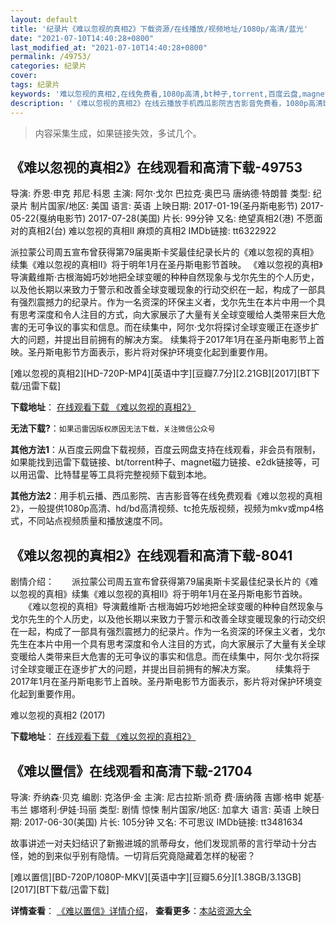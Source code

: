 ```yaml
---
layout: default
title: '纪录片《难以忽视的真相2》下载资源/在线播放/视频地址/1080p/高清/蓝光'
date: "2021-07-10T14:40:28+0800"
last_modified_at: "2021-07-10T14:40:28+0800"
permalink: /49753/
categories: 纪录片
cover:
tags: 纪录片
keywords: '难以忽视的真相2,在线免费看,1080p高清,bt种子,torrent,百度云盘,magnet,磁力链,迅雷下载资源'
description: '《难以忽视的真相2》在线云播放手机西瓜影院吉吉影音免费看，1080p高清bd/hd未删减完整版和tc抢先枪版，mkv/mp4格式，附带bt/torrent种子、magnet/磁力链、百度云盘、网盘资源迅雷下载链接'
---
```


>内容采集生成，如果链接失效，多试几个。


## 《难以忽视的真相2》在线观看和高清下载-49753

导演: 乔恩·申克 邦尼·科恩 主演: 阿尔·戈尔 巴拉克·奥巴马 唐纳德·特朗普 类型: 纪录片 制片国家/地区: 美国 语言: 英语 上映日期: 2017-01-19(圣丹斯电影节) 2017-05-22(戛纳电影节) 2017-07-28(美国) 片长: 99分钟 又名: 绝望真相2(港) 不愿面对的真相2(台) 难以忽视的真相II 麻烦的真相2 IMDb链接: tt6322922

派拉蒙公司周五宣布曾获得第79届奥斯卡奖最佳纪录长片的《难以忽视的真相》续集《难以忽视的真相II》将于明年1月在圣丹斯电影节首映。 《难以忽视的真相》导演戴维斯·古根海姆巧妙地把全球变暖的种种自然现象与戈尔先生的个人历史，以及他长期以来致力于警示和改善全球变暖现象的行动交织在一起，构成了一部具有强烈震撼力的纪录片。作为一名资深的环保主义者，戈尔先生在本片中用一个具有思考深度和令人注目的方式，向大家展示了大量有关全球变暖给人类带来巨大危害的无可争议的事实和信息。而在续集中，阿尔·戈尔将探讨全球变暖正在逐步扩大的问题，并提出目前拥有的解决方案。 续集将于2017年1月在圣丹斯电影节上首映。圣丹斯电影节方面表示，影片将对保护环境变化起到重要作用。


[难以忽视的真相2][HD-720P-MP4][英语中字][豆瓣7.7分][2.21GB][2017][BT下载/迅雷下载]

**下载地址**： [在线观看下载 《难以忽视的真相2》](https://www.btdx8.com/torrent/nyhsdzx2_2017.html) 


**无法下载?**：`如果迅雷因版权原因无法下载，关注微信公众号 `

**其他方法1**：从百度云网盘下载视频，百度云网盘支持在线观看，非会员有限制，如果能找到迅雷下载链接、bt/torrent种子、magnet磁力链接、e2dk链接等，可以用迅雷、比特彗星等工具将完整视频下载到本地。

**其他方法2**：用手机云播、西瓜影院、吉吉影音等在线免费观看《难以忽视的真相2》，一般提供1080p高清、hd/bd高清视频、tc抢先版视频，视频为mkv或mp4格式，不同站点视频质量和播放速度不同。


## 《难以忽视的真相2》在线观看和高清下载-8041

剧情介绍：　　派拉蒙公司周五宣布曾获得第79届奥斯卡奖最佳纪录长片的《难以忽视的真相》续集《难以忽视的真相II》将于明年1月在圣丹斯电影节首映。 　　《难以忽视的真相》导演戴维斯·古根海姆巧妙地把全球变暖的种种自然现象与戈尔先生的个人历史，以及他长期以来致力于警示和改善全球变暖现象的行动交织在一起，构成了一部具有强烈震撼力的纪录片。作为一名资深的环保主义者，戈尔先生在本片中用一个具有思考深度和令人注目的方式，向大家展示了大量有关全球变暖给人类带来巨大危害的无可争议的事实和信息。而在续集中，阿尔·戈尔将探讨全球变暖正在逐步扩大的问题，并提出目前拥有的解决方案。 　　续集将于2017年1月在圣丹斯电影节上首映。圣丹斯电影节方面表示，影片将对保护环境变化起到重要作用。


难以忽视的真相2 (2017)

**下载地址**： [在线观看下载 《难以忽视的真相2》](https://www.btbtdy.me/btdy/dy11735.html) 


## 《难以置信》在线观看和高清下载-21704

导演: 乔纳森·贝克 编剧: 克洛伊·金 主演: 尼古拉斯·凯奇 费·唐纳薇 吉娜·格申 妮基·韦兰 娜塔利·伊娃·玛丽 类型: 剧情 惊悚 制片国家/地区: 加拿大 语言: 英语 上映日期: 2017-06-30(美国) 片长: 105分钟 又名: 不可思议 IMDb链接: tt3481634

故事讲述一对夫妇结识了新搬进城的凯蒂母女，他们发现凯蒂的言行举动十分古怪，她的到来似乎别有隐情。一切背后究竟隐藏着怎样的秘密？


[难以置信][BD-720P/1080P-MKV][英语中字][豆瓣5.6分][1.38GB/3.13GB][2017][BT下载/迅雷下载]

**详情查看**： [《难以置信》详情介绍](/movie/21704/)， **查看更多**：[本站资源大全](/movie/t/all/)

